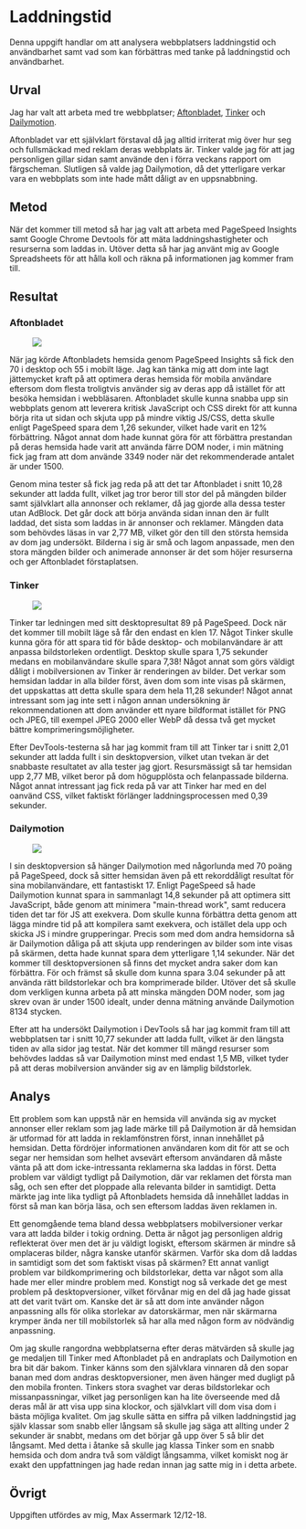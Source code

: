Laddningstid
=======================

Denna uppgift handlar om att analysera webbplatsers laddningstid och användbarhet samt vad som kan förbättras med tanke på laddningstid och användbarhet.

Urval
-----------------------

Jag har valt att arbeta med tre webbplatser;
<a href="https://www.aftonbladet.se/">Aftonbladet</a>,
<a href="https://tinkerwatches.com/">Tinker</a> och
<a href="https://www.dailymotion.com">Dailymotion</a>.

Aftonbladet var ett självklart förstaval då jag alltid irriterat mig över hur seg och fullsmäckad med reklam deras webbplats är. Tinker valde jag för att jag personligen gillar sidan samt använde den i förra veckans rapport om färgscheman. Slutligen så valde jag Dailymotion, då det ytterligare verkar vara en webbplats som inte hade mått dåligt av en uppsnabbning.

Metod
-----------------------

När det kommer till metod så har jag valt att arbeta med PageSpeed Insights samt Google Chrome Devtools för att mäta laddningshastigheter och resurserna som laddas in. Utöver detta så har jag använt mig av Google Spreadsheets för att hålla koll och räkna på informationen jag kommer fram till.

Resultat
-----------------------
<h3>Aftonbladet</h3>
<figure class="figure right">
    <img src="image/snapshots/aftonbladet.png?w=450"></img>
</figure>

När jag körde Aftonbladets hemsida genom PageSpeed Insights så fick den 70 i desktop och 55 i mobilt läge. Jag kan tänka mig att dom inte lagt jättemycket kraft på att optimera deras hemsida för mobila användare eftersom dom flesta troligtvis använder sig av deras app då istället för att besöka hemsidan i webbläsaren. Aftonbladet skulle kunna snabba upp sin webbplats genom att leverera kritisk JavaScript och CSS direkt för att kunna börja rita ut sidan och skjuta upp på mindre viktig JS/CSS, detta skulle enligt PageSpeed spara dem 1,26 sekunder, vilket hade varit en 12% förbättring. Något annat dom hade kunnat göra för att förbättra prestandan på deras hemsida hade varit att använda färre DOM noder, i min mätning fick jag fram att dom använde 3349 noder när det rekommenderade antalet är under 1500.

Genom mina tester så fick jag reda på att det tar Aftonbladet i snitt 10,28 sekunder att ladda fullt, vilket jag tror beror till stor del på mängden bilder samt självklart alla annonser och reklamer, då jag gjorde alla dessa tester utan AdBlock. Det går dock att börja använda sidan innan den är fullt laddad, det sista som laddas in är annonser och reklamer. Mängden data som behövdes läsas in var 2,77 MB, vilket gör den till den största hemsida av dom jag undersökt. Bilderna i sig är små och lagom anpassade, men den stora mängden bilder och animerade annonser är det som höjer resurserna och ger Aftonbladet förstaplatsen.

<h3>Tinker</h3>
<figure class="figure right">
    <img src="image/snapshots/tinker.png?w=450"></img>
</figure>

Tinker tar ledningen med sitt desktopresultat 89 på PageSpeed. Dock när det kommer till mobilt läge så får den endast en klen 17. Något Tinker skulle kunna göra för att spara tid för både desktop- och mobilanvändare är att anpassa bildstorleken ordentligt. Desktop skulle spara 1,75 sekunder medans en mobilanvändare skulle spara 7,38! Något annat som görs väldigt dåligt i mobilversionen av Tinker är renderingen av bilder. Det verkar som hemsidan laddar in alla bilder först, även dom som inte visas på skärmen, det uppskattas att detta skulle spara dem hela 11,28 sekunder! Något annat intressant som jag inte sett i någon annan undersökning är rekommendationen att dom använder ett nyare bildformat istället för PNG och JPEG, till exempel JPEG 2000 eller WebP då dessa två get mycket bättre komprimeringsmöjligheter.

Efter DevTools-testerna så har jag kommit fram till att Tinker tar i snitt 2,01 sekunder att ladda fullt i sin desktopversion, vilket utan tvekan är det snabbaste resultatet av alla tester jag gjort. Resursmässigt så tar hemsidan upp 2,77 MB, vilket beror på dom högupplösta och felanpassade bilderna. Något annat intressant jag fick reda på var att Tinker har med en del oanvänd CSS, vilket faktiskt förlänger laddningsprocessen med 0,39 sekunder.

<h3>Dailymotion</h3>
<figure class="figure right">
    <img src="image/snapshots/dailymotion.png?w=450"></img>
</figure>

I sin desktopversion så hänger Dailymotion med någorlunda med 70 poäng på PageSpeed, dock så sitter hemsidan även på ett rekorddåligt resultat för sina mobilanvändare, ett fantastiskt 17. Enligt PageSpeed så hade Dailymotion kunnat spara in sammanlagt 14,8 sekunder på att optimera sitt JavaScript, både genom att minimera "main-thread work", samt reducera tiden det tar för JS att exekvera. Dom skulle kunna förbättra detta genom att lägga mindre tid på att kompilera samt exekvera, och istället dela upp och skicka JS i mindre grupperingar. Precis som med dom andra hemsidorna så är Dailymotion dåliga på att skjuta upp renderingen av bilder som inte visas på skärmen, detta hade kunnat spara dem ytterligare 1,14 sekunder. När det kommer till desktopversionen så finns det mycket andra saker dom kan förbättra. För och främst så skulle dom kunna spara 3.04 sekunder på att använda rätt bildstorlekar och bra komprimerade bilder. Utöver det så skulle dom verkligen kunna arbeta på att minska mängden DOM noder, som jag skrev ovan är under 1500 idealt, under denna mätning använde Dailymotion 8134 stycken.

Efter att ha undersökt Dailymotion i DevTools så har jag kommit fram till att webbplatsen tar i snitt 10,77 sekunder att ladda fullt, vilket är den längsta tiden av alla sidor jag testat. När det kommer till mängd resurser som behövdes laddas så var Dailymotion minst med endast 1,5 MB, vilket tyder på att deras mobilversion använder sig av en lämplig bildstorlek.

Analys
-----------------------
Ett problem som kan uppstå när en hemsida vill använda sig av mycket annonser eller reklam som jag lade märke till på Dailymotion är då hemsidan är utformad för att ladda in reklamfönstren först, innan innehållet på hemsidan. Detta fördröjer informationen användaren kom dit för att se och segar ner hemsidan som helhet avsevärt eftersom användaren då måste vänta på att dom icke-intressanta reklamerna ska laddas in först. Detta problem var väldigt tydligt på Dailymotion, där var reklamen det första man såg, och sen efter det ploppade alla relevanta bilder in samtidigt. Detta märkte jag inte lika tydligt på Aftonbladets hemsida då innehållet laddas in först så man kan börja läsa, och sen eftersom laddas även reklamen in.

Ett genomgående tema bland dessa webbplatsers mobilversioner verkar vara att ladda bilder i tokig ordning. Detta är något jag personligen aldrig reflekterat över men det är ju väldigt logiskt, eftersom skärmen är mindre så omplaceras bilder, några kanske utanför skärmen. Varför ska dom då laddas in samtidigt som det som faktiskt visas på skärmen? Ett annat vanligt problem var bildkomprimering och bildstorlekar, detta var något som alla hade mer eller mindre problem med. Konstigt nog så verkade det ge mest problem på desktopversioner, vilket förvånar mig en del då jag hade gissat att det varit tvärt om. Kanske det är så att dom inte använder någon anpassning alls för olika storlekar av datorskärmar, men när skärmarna krymper ända ner till mobilstorlek så har alla med någon form av nödvändig anpassning.

Om jag skulle rangordna webbplatserna efter deras mätvärden så skulle jag ge medaljen till Tinker med Aftonbladet på en andraplats och Dailymotion en bra bit där bakom. Tinker känns som den självklara vinnaren då den sopar banan med dom andras desktopversioner, men även hänger med dugligt på den mobila fronten. Tinkers stora svaghet var deras bildstorlekar och missanpassningar, vilket jag personligen kan ha lite överseende med då deras mål är att visa upp sina klockor, och självklart vill dom visa dom i bästa möjliga kvalitet. Om jag skulle sätta en siffra på vilken laddningstid jag själv klassar som snabb eller långsam så skulle jag säga att allting under 2 sekunder är snabbt, medans om det börjar gå upp över 5 så blir det långsamt. Med detta i åtanke så skulle jag klassa Tinker som en snabb hemsida och dom andra två som väldigt långsamma, vilket komiskt nog är exakt den uppfattningen jag hade redan innan jag satte mig in i detta arbete.

Övrigt
-----------------------

Uppgiften utfördes av mig, Max Assermark 12/12-18.

